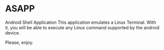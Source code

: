 # ASAPP
Android Shell Application
This application emulates a Linux Terminal. 
With it, you will be able to execute any Linux command supported by the android device. 

Please, enjoy. 
